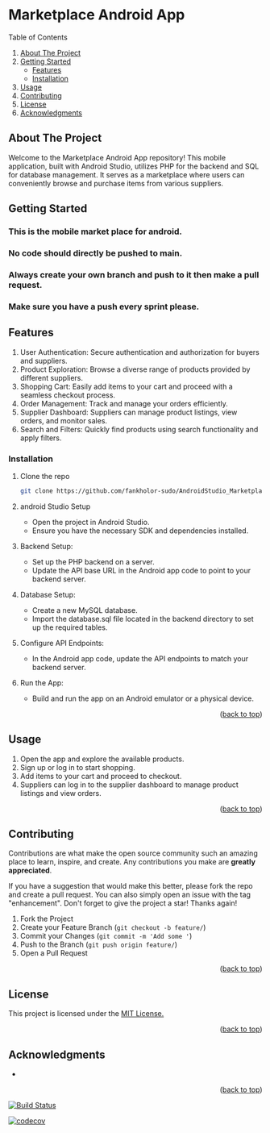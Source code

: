 # Marketplace Android App

<!-- TABLE OF CONTENTS -->
  <summary>Table of Contents</summary>
  <ol>
    <li>
      <a href="#about-the-project">About The Project</a>
    </li>
    <li>
      <a href="#getting-started">Getting Started</a>
      <ul>
        <li><a href="#features">Features</a></li>
        <li><a href="#installation">Installation</a></li>
      </ul>
    </li>
    <li><a href="#usage">Usage</a></li>
    <li><a href="#contributing">Contributing</a></li>
    <li><a href="#license">License</a></li>
    <li><a href="#acknowledgments">Acknowledgments</a></li>
  </ol>


<!-- ABOUT THE PROJECT -->

## About The Project

Welcome to the Marketplace Android App repository! This mobile application, built with Android Studio, utilizes PHP for the backend and SQL for database management. It serves as a marketplace where users can conveniently browse and purchase items from various suppliers.


## Getting Started

### This is the mobile market place for android.
### No code should directly be pushed to main.
### Always create your own branch and push to it then make a pull request.
### Make sure you have a push every sprint please.

## Features
1. User Authentication: Secure authentication and authorization for buyers and suppliers.
2. Product Exploration: Browse a diverse range of products provided by different suppliers.
3. Shopping Cart: Easily add items to your cart and proceed with a seamless checkout process.
4. Order Management: Track and manage your orders efficiently.
5. Supplier Dashboard: Suppliers can manage product listings, view orders, and monitor sales.
6. Search and Filters: Quickly find products using search functionality and apply filters.


### Installation
1. Clone the repo
   ```sh
   git clone https://github.com/fankholor-sudo/AndroidStudio_Marketplace.git
   ```
2. android Studio Setup
   * Open the project in Android Studio.
   * Ensure you have the necessary SDK and dependencies installed.
    
3. Backend Setup:
   * Set up the PHP backend on a server.
   * Update the API base URL in the Android app code to point to your backend server.
4. Database Setup:
   * Create a new MySQL database.
   * Import the database.sql file located in the backend directory to set up the required tables.
    
5. Configure API Endpoints:
   * In the Android app code, update the API endpoints to match your backend server.
6. Run the App:
   * Build and run the app on an Android emulator or a physical device.
  
<p align="right">(<a href="#top">back to top</a>)</p>

## Usage

1. Open the app and explore the available products.
2. Sign up or log in to start shopping.
3. Add items to your cart and proceed to checkout.
4. Suppliers can log in to the supplier dashboard to manage product listings and view orders.

<p align="right">(<a href="#top">back to top</a>)</p>

<!-- CONTRIBUTING -->

## Contributing

Contributions are what make the open source community such an amazing place to learn, inspire, and create. Any contributions you make are **greatly appreciated**.

If you have a suggestion that would make this better, please fork the repo and create a pull request. You can also simply open an issue with the tag "enhancement".
Don't forget to give the project a star! Thanks again!

1. Fork the Project
2. Create your Feature Branch (`git checkout -b feature/`)
3. Commit your Changes (`git commit -m 'Add some '`)
4. Push to the Branch (`git push origin feature/`)
5. Open a Pull Request

<p align="right">(<a href="#top">back to top</a>)</p>

<!-- LICENSE -->

## License
<p>This project is licensed under the <a href="https://opensource.org/license/ecl-1-0/">MIT License.</a></p>
<p align="right">(<a href="#top">back to top</a>)</p>


<!-- ACKNOWLEDGMENTS -->

## Acknowledgments

- []()

<p align="right">(<a href="#top">back to top</a>)</p>



[![Build Status](https://app.travis-ci.com/NihalSeegobin/WitsMarketplace.svg?branch=main)](https://app.travis-ci.com/NihalSeegobin/WitsMarketplace)


[![codecov](https://codecov.io/gh/NihalSeegobin/WitsMarketplace/branch/main/graph/badge.svg?token=NYA45INI9T)](https://codecov.io/gh/NihalSeegobin/WitsMarketplace)
